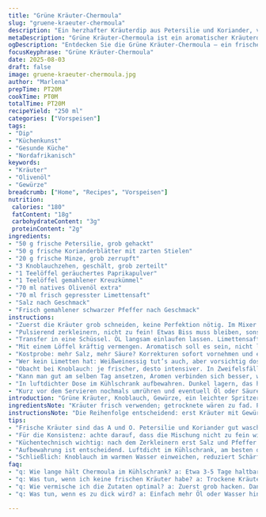 ```yaml
---
title: "Grüne Kräuter-Chermoula"
slug: "gruene-kraeuter-chermoula"
description: "Ein herzhafter Kräuterdip aus Petersilie und Koriander, verfeinert mit Knoblauch, Zitronensaft, Olivenöl und warmen Gewürzen. Eine frische, würzige Sauce, die wunderbar zu gegrilltem Fisch, Gemüse oder als Marinade passt. Ersetzt traditionelles Korianderpulver durch geräuchertes Paprikapulver. Minimiert den Anteil an Petersilie zugunsten von Minze für eine leichte Frische. Knoblauch bringt hier keine Schärfe, nur Aroma. Verzicht auf Zitrone möglich: Limette oder Weißweinessig ebenso passend. Praktisch, wenn die Kräuter frisch, ätherisch duften und die Textur leicht grob bleibt."
metaDescription: "Grüne Kräuter-Chermoula ist ein aromatischer Kräuterdip, ideal für Fisch und Gemüse. Frische Kräuter und Gewürze bieten ein intensives Geschmackserlebnis."
ogDescription: "Entdecken Sie die Grüne Kräuter-Chermoula – ein frischer und würziger Dip, der Ihre Grillgerichte bereichert und neue Geschmäcker entfaltet."
focusKeyphrase: "Grüne Kräuter-Chermoula"
date: 2025-08-03
draft: false
image: gruene-kraeuter-chermoula.jpg
author: "Marlena"
prepTime: PT20M
cookTime: PT0M
totalTime: PT20M
recipeYield: "250 ml"
categories: ["Vorspeisen"]
tags:
- "Dip"
- "Küchenkunst"
- "Gesunde Küche"
- "Nordafrikanisch"
keywords:
- "Kräuter"
- "Olivenöl"
- "Gewürze"
breadcrumb: ["Home", "Recipes", "Vorspeisen"]
nutrition: 
 calories: "180"
 fatContent: "18g"
 carbohydrateContent: "3g"
 proteinContent: "2g"
ingredients:
- "50 g frische Petersilie, grob gehackt"
- "50 g frische Korianderblätter mit zarten Stielen"
- "20 g frische Minze, grob zerrupft"
- "3 Knoblauchzehen, geschält, grob zerteilt"
- "1 Teelöffel geräuchertes Paprikapulver"
- "1 Teelöffel gemahlener Kreuzkümmel"
- "70 ml natives Olivenöl extra"
- "70 ml frisch gepresster Limettensaft"
- "Salz nach Geschmack"
- "Frisch gemahlener schwarzer Pfeffer nach Geschmack"
instructions:
- "Zuerst die Kräuter grob schneiden, keine Perfektion nötig. Im Mixer landen Petersilie, Koriander, Minze und Knoblauch. Gewürze und Salz mitgeben."
- "Pulsierend zerkleinern, nicht zu fein! Etwas Biss muss bleiben, sonst wird’s matschig und verliert Charakter."
- "Transfer in eine Schüssel. ÖL langsam einlaufen lassen. Limettensaft direkt dazuschütten, nicht warten. Rührt man zu spät, trennt sich das Öl oft."
- "Mit einem Löffel kräftig vermengen. Aromatisch soll es sein, nicht langweilig."
- "Kostprobe: mehr Salz, mehr Säure? Korrekturen sofort vornehmen und erneut umrühren."
- "Wer kein Limetten hat: Weißweinessig tut’s auch, aber vorsichtig dosieren. Zitronensaft ist generell etwas dominanter, daher weniger verwenden."
- "Obacht bei Knoblauch: je frischer, desto intensiver. In Zweifelsfällen Knoblauch vorher in warmem Wasser einlegen, mildert den Geschmack."
- "Kann man gut am selben Tag ansetzen, Aromen verbinden sich besser, wenn man 30 Minuten ruht. Trotzdem: frisch schmeckt am besten."
- "In luftdichter Dose im Kühlschrank aufbewahren. Dunkel lagern, das hält die Kräuter farbfrisch und verhindert Bitterstoffe."
- "Kurz vor dem Servieren nochmals umrühren und eventuell Öl oder Säure anpassen."
introduction: "Grüne Kräuter, Knoblauch, Gewürze, ein leichter Spritzer Zitrus – das ist Chermoula. In meiner Küche oft als schnelle Lösung für langweiligen Fisch, aber auch fantastisch zu gebratenem Gemüse oder als überraschende Sauce in Salaten. Ursprünglich marokkanisch, aber ich mische gern Minze hinein, gibt eine frische Note, die oft fehlt. Manchmal ersetze ich die Koriandersamen durch geräuchertes Paprikapulver, das haut rein und gibt einen leicht süßlichen, rauchigen Unterton. Wichtig: die Mischung darf niemals zu fein sein, sonst versumpft sie optisch und geschmacklich zu einer unscheinbaren Masse. Knoblauch immer frisch benutzen, aber wenn er zu scharf wird, einfach kurz in warmem Wasser einlegen. Mit dieser Sauce vergisst man schnell, wie langweilig Sahne oder Mayo sind. Zutaten und Technik so einfach, aber Hut ab, wenn sie dennoch begeistert – wegen dem knackigen Aroma, dem Öl, das glänzt, und dem Kribbeln der Gewürze, die nicht plump zuschlagen. Etwas Geduld bei den Gewürzen, stückweise zugeben und abschmecken, Verschwendung gibt’s keine, nur Entdeckung. Egal ob Sommergrill oder schneller Mittag – Chermoula steht bei mir quasi immer bereit."
ingredientsNote: "Kräuter frisch verwenden; getrocknete wären zu fad. Petersilie und Koriander müssen sauber sein, die Stiele mit dazu – da steckt viel Aroma drin. Minze bringt eine abrupte Frische, kann aber zu viel sein; dosieren! Knoblauch möglichst keine grünen Triebe, die machen bitter. Öl: kalt gepresstes Olivenöl ist obligatorisch, billiges erstickt die Kräuter. Säure: Limette passt besser als Zitrone, milder und aromatischer. Wer keine Limette hat, nimmt Weißweinessig, aber mit Vorsicht, zu viel Essig zerstört das ganze Gleichgewicht. Gewürze schmecken besser, wenn frisch gemahlen. Kreuzkümmel und Paprika bringen warme, erdige Noten. Gerne „geräuchertes Paprikapulver“ statt des üblichen Korianders. Salz immer erst nach den Ölen geben, sonst trocknet das Grün zu sehr aus. Wer veganen Essig nicht mag, kann auf Zitronensaft zurückgreifen – aber dann deutlich weniger davon."
instructionsNote: "Die Reihenfolge entscheidend: erst Kräuter mit Gewürzen und Knoblauch fein, aber nicht zu fein hacken, sonst wird die Masse zu matschig. Stopp beim Zerkleinern genau dann, wenn feine Struktur sichtbar bleibt, ein leicht rauer Griff an der Creme ist erlaubt. Das Öl langsam hinzufügen, richtige Emulsion entsteht nur so. Sofort den Limettensaft mit dazu, nicht erst später, sonst trennt sich alles. Salz und Pfeffer erst nach dem Mischen geben, sonst trocknen die Kräuter aus. Beim Rühren darauf achten, dass die Oberfläche glänzt und sich ein leicht cremiger Film bildet. Nicht übermixen! Mehr Säure nach Geschmack – immer nur in kleinen Portionen, bis die Balance stimmt. Frisch servieren, aber kleine Portionen können 30 Minuten im Kühlschrank ruhen, Aromen verbinden sich besser. Mehrfach probieren; das ist eine Handsache. Schwierig: zu viel Knoblauch macht bitter. Zu wenig Öl lässt Chermoula trocken wirken. Bei starker Trennung Öl bzw. Saft langsam und in kleinen Mengen nachfüllen, mit Löffel ziehen und mischen. Luftdicht aufbewahren, sonst wird die Farbe dunkel. Wer keine Küchenmaschine hat, nimmt Messer und grobes Hacken – funktioniert, macht die Sauce rustikaler."
tips:
- "Frische Kräuter sind das A und O. Petersilie und Koriander gut waschen, Stiele auch verwenden, bringen mehr Aroma. Minze überall zügig dosieren, zu viel kann überfordern. Knoblauch locker hacken, frischer ist besser. Abstimmung wichtig; immer wieder probieren. Willst du mehr Tiefe? Mehr Paprika hinzufügen."
- "Für die Konsistenz: achte darauf, dass die Mischung nicht zu fein wird. Kleine Stücke erhalten Textur. Danach Olivenöl langsam einmixen, fördert die Emulsion. Limettensaft sofort dazugeben, verschiebt den Geschmack. Benutze immer frischen Zitronensaft, wenn Limette fehlt, ist hübsch, aber vorsichtig sein."
- "Küchentechnisch wichtig: nach dem Zerkleinern erst Salz und Pfeffer anpassen. Zuvor macht die Mischung schnell matschig. Übrigens, wenn die Kräuter matschig werden, Stärke reduzieren. Zu wenig Öl? Chermoula wird trocken, einfach mehr nachgeben. Frisch schmeckt beste; aber 30 Minuten Ruhen macht es stark."
- "Aufbewahrung ist entscheidend. Luftdicht im Kühlschrank, am besten dunkel lagern. So bleibt die Farbe und der Geschmack erhalten. Wer keine Küchenmaschine hat, kann die Kräuter grob per Hand hacken. Ein bisschen rustikaler, aber auch gut. Perfekte Mischung ist eine Kunst, Übung macht den Meister."
- "Schließlich: Knoblauch im warmen Wasser einweichen, reduziert Schärfe. Alternativen, wenn nichts da? Weißweinessig geht, sparsam dosieren. Zu sauer? Mehr Öl hinzufügen. Balance ist ausschlaggebend für eine tolle Chermoula."
faq:
- "q: Wie lange hält Chermoula im Kühlschrank? a: Etwa 3-5 Tage haltbar. Luftdicht verpacken. Achten auf Farbe und Geruch. Frische ist hier wichtig."
- "q: Was tun, wenn ich keine frischen Kräuter habe? a: Trockene Kräuter sind schwach. Frische ist unverzichtbar. Besser etwas Kurkuma oder andere Gewürze nutzen. Geschmack wird unterschiedlich."
- "q: Wie vermische ich die Zutaten optimal? a: Zuerst grob hacken. Dann in den Mixer, nicht zu fein. Langsame Zugabe von Öl nach Geschmack. Es muss glänzen."
- "q: Was tun, wenn es zu dick wird? a: Einfach mehr Öl oder Wasser hinzufügen, gut mischen. Nicht übermixen sorgt für einen schönen Biss. Teste immer die Konsistenz."

---
```

